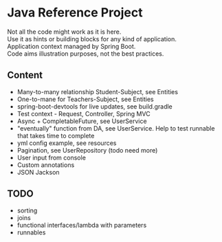 # Java Reference Project

Not all the code might work as it is here.  
Use it as hints or building blocks for any kind of application.  
Application context managed by Spring Boot.  
Code aims illustration purposes, not the best practices.  

## Content
- Many-to-many relationship Student-Subject, see Entities
- One-to-mane for Teachers-Subject, see Entities
- spring-boot-devtools for live updates, see build.gradle
- Test context - Request, Controller, Spring MVC
- Async + CompletableFuture, see UserService
- "eventually" function from DA, see UserService. Help to test runnable that takes time to complete
- yml config example, see resources
- Pagination, see UserRepository (todo need more)
- User input from console
- Custom annotations
- JSON Jackson

## TODO
- sorting
- joins
- functional interfaces/lambda with parameters
- runnables